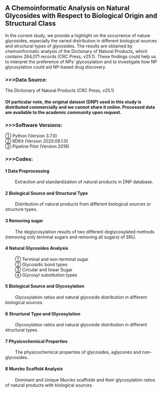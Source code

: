 ## A Chemoinformatic Analysis on Natural Glycosides with Respect to Biological Origin and Structural Class

In the current study, we provide a highlight on the occurrence of nature glycosides, especially the varied distribution in different biological sources and structural types of glycosides. The results are obtained by chemoinformatic analysis of the Dictionary of Natural Products, which contains 264,071 records (CRC Press, v25.1). These findings could help us to interpret the preference of NPs’ glycosylation and to investigate how NP glycosylation could aid NP-based drug discovery.

### >>>Data Source:
The Dictionary of Natural Products (CRC Press, v25.1)

<h4>Of particular note, the original dataset (DNP) used in this study is distributed commercially and we cannot share it online. Processed data are available to the academic community upon request.</h4>

### >>>Software Versions:
① Python (Version 3.7.0) <br>
② RDKit (Version 2020.09.1.0) <br> 
③ Pipeline Pilot (Version 2016) <br>

### >>>Codes:
<h4> 1 Data Preprocessing </h4>
&emsp;&emsp; Extraction and standardization of natural products in DNP database. 

<h4> 2 Biological Source and Structural Type </h4>
&emsp;&emsp; Distribution of natural products from different biological sources or structure types.

<h4> 3 Removing sugar </h4>
&emsp;&emsp; The deglycosylation results of two different deglycosylated methods (removing only terminal sugars and removing all sugars) of SRU.

<h4> 4 Natural Glycosides Analysis </h4>
&emsp;&emsp; ① Terminal and non-terminal sugar <br>
&emsp;&emsp; ② Glycosidic bond types <br>
&emsp;&emsp; ③ Circular and linear Sugar <br>
&emsp;&emsp; ④ Glycosyl substitution types <br>

<h4> 5 Biological Source and Glycosylation </h4>
&emsp;&emsp; Glycosylation ratios and natural glycoside distribution in different biological sources.

<h4> 6 Structural Type and Glycosylation </h4>
&emsp;&emsp; Glycosylation ratios and natural glycoside distribution in different structural types.

<h4> 7 Physicochemical Properties </h4>
&emsp;&emsp; The physicochemical properties of glycosides, aglycones and non-glycosides.

<h4> 8 Murcko Scaffold Analysis </h4>
&emsp;&emsp; Dominant and Unique Murcko scaffolds and their glycosylation ratios of natural products with biological sources.
